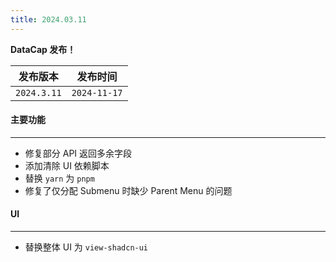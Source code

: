```yaml
---
title: 2024.03.11
---
```


**DataCap 发布！**

|    发布版本     |     发布时间     |
|:-----------:|:------------:|
| `2024.3.11` | `2024-11-17` |

#### 主要功能

---

- 修复部分 API 返回多余字段
- 添加清除 UI 依赖脚本
- 替换 `yarn` 为 `pnpm`
- 修复了仅分配 Submenu 时缺少 Parent Menu 的问题

#### UI

---

- 替换整体 UI 为 `view-shadcn-ui`
